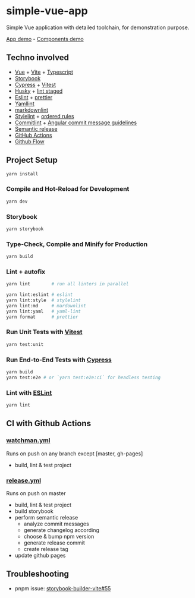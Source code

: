 # simple-vue-app

Simple Vue application with detailed toolchain, for demonstration purpose.

[App demo](https://Zecat.github.io/simple-vue-app) - [Components demo](https://Zecat.github.io/simple-vue-app/storybook)

## Techno involved

- [Vue](https://vuejs.org/) + [Vite](https://vitejs.dev/) + [Typescript](https://www.typescriptlang.org/)
- [Storybook](https://storybook.js.org/)
- [Cypress](https://www.cypress.io/) + [Vitest](https://vitest.dev/)
- [Husky](https://typicode.github.io/husky/#/) + [lint staged](https://github.com/okonet/lint-staged#readme)
- [Eslint](https://eslint.org/) + [prettier](https://prettier.io/)
- [Yamllint](https://github.com/rasshofer/yaml-lint)
- [markdownlint](https://github.com/DavidAnson/markdownlint)
- [Stylelint](stylelint.io/) + [ordered rules](https://github.com/theKashey/stylelint-semantic-groups)
- [Commitlint](https://commitlint.js.org/) + [Angular commit message guidelines](https://github.com/angular/angular/blob/22b96b9/CONTRIBUTING.md#-commit-message-guidelines)
- [Semantic release](https://semantic-release.gitbook.io/semantic-release/)
- [GitHub Actions](https://github.com/features/actions)
- [Github Flow](https://githubflow.github.io/)

## Project Setup

```sh
yarn install
```

### Compile and Hot-Reload for Development

```sh
yarn dev
```

### Storybook

```sh
yarn storybook
```

### Type-Check, Compile and Minify for Production

```sh
yarn build
```

### Lint + autofix

```sh
yarn lint        # run all linters in parallel

yarn lint:eslint # eslint
yarn lint:style  # stylelint
yarn lint:md     # mardownlint
yarn lint:yaml   # yaml-lint
yarn format      # prettier
```

### Run Unit Tests with [Vitest](https://vitest.dev/)

```sh
yarn test:unit
```

### Run End-to-End Tests with [Cypress](https://www.cypress.io/)

```sh
yarn build
yarn test:e2e # or `yarn test:e2e:ci` for headless testing
```

### Lint with [ESLint](https://eslint.org/)

```sh
yarn lint
```

## CI with Github Actions

### [watchman.yml](https://github.com/Zecat/simple-vue-app/blob/master/.github/workflows/watchman.yml)

Runs on push on any branch except [master, gh-pages]

- build, lint & test project

### [release.yml](https://github.com/Zecat/simple-vue-app/blob/master/.github/workflows/release.yml)

Runs on push on master

- build, lint & test project
- build storybook
- perform semantic release
  - analyze commit messages
  - generate changelog according
  - choose & bump npm version
  - generate release commit
  - create release tag
- update github pages

## Troubleshooting

- pnpm issue: [storybook-builder-vite#55](https://github.com/eirslett/storybook-builder-vite/issues/55)

